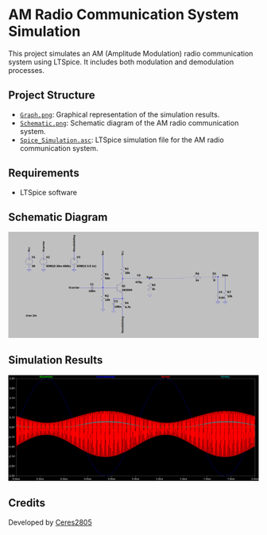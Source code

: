 # AM Radio Communication System Simulation

This project simulates an AM (Amplitude Modulation) radio communication system using LTSpice. It includes both modulation and demodulation processes.

## Project Structure

- [`Graph.png`](LtSpice_Project/Graph.png): Graphical representation of the simulation results.
- [`Schematic.png`](LtSpice_Project/Schematic.png): Schematic diagram of the AM radio communication system.
- [`Spice_Simulation.asc`](LtSpice_Project/Spice_Simulation.asc): LTSpice simulation file for the AM radio communication system.

## Requirements

- LTSpice software

## Schematic Diagram

![Schematic Diagram](LtSpice_Project/Schematic.png)

## Simulation Results

![Simulation Results](LtSpice_Project/Graph.png)

## Credits

Developed by [Ceres2805](https://github.com/Ceres2805)
